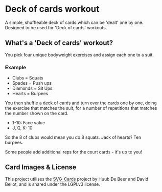# Deck of cards workout

A simple, shuffleable deck of cards which can be 'dealt' one by one. Designed to be used for 'Deck of cards' workouts.

## What's a 'Deck of cards' workout?

You pick four unique bodyweight exercises and assign each one to a suit. 

### Example
* Clubs = Squats 
* Spades = Push ups
* Diamonds = Sit Ups
* Hearts = Burpees

You then shuffle a deck of cards and turn over the cards one by one, doing the exercise that matches the suit, 
for a number of repetitions that matches the number shown on the card. 

* 1-10: Face value
* J, Q, K: 10

So the 8 of clubs would mean you do 8 squats. Jack of hearts? Ten burpees. 

Some people add additional reps for the court cards - it's up to you!


## Card Images & License

This project utilises the [SVG-Cards](https://github.com/htdebeer/SVG-cards) project by Huub De Beer and David Bellot, and is shared under the LGPLv3 license. 

